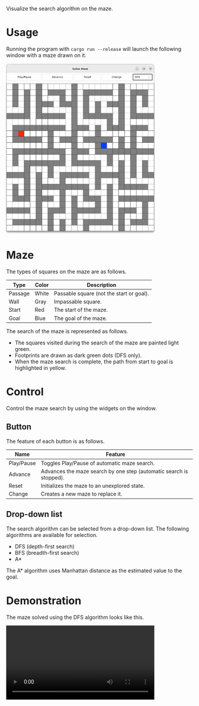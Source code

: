 Visualize the search algorithm on the maze.

# Usage

Running the program with `cargo run --release` will launch the following window with a maze drawn on it.

<img src="assets/example-window.png" width=400px alt="Example of window.">

# Maze

The types of squares on the maze are as follows.

| Type    | Color | Description                              |
| ------- | ----- | ---------------------------------------- |
| Passage | White | Passable square (not the start or goal). |
| Wall    | Gray  | Impassable square.                       |
| Start   | Red   | The start of the maze.                   |
| Goal    | Blue  | The goal of the maze.                    |

The search of the maze is represented as follows.

- The squares visited during the search of the maze are painted light green.
- Footprints are drawn as dark green dots (DFS only).
- When the maze search is complete, the path from start to goal is highlighted in yellow.

# Control

Control the maze search by using the widgets on the window.

## Button

The feature of each button is as follows.

| Name       | Feature                                                             |
| ---------- | ------------------------------------------------------------------- |
| Play/Pause | Toggles Play/Pause of automatic maze search.                        |
| Advance    | Advances the maze search by one step (automatic search is stopped). |
| Reset      | Initializes the maze to an unexplored state.                        |
| Change     | Creates a new maze to replace it.                                   |

## Drop-down list

The search algorithm can be selected from a drop-down list.
The following algorithms are available for selection.
- DFS (depth-first search)
- BFS (breadth-first search)
- A*

The A* algorithm uses Manhattan distance as the estimated value to the goal.

# Demonstration

The maze solved using the DFS algorithm looks like this.

<div><video controls src="assets/example-dfs.mp4" width=400px></div>
